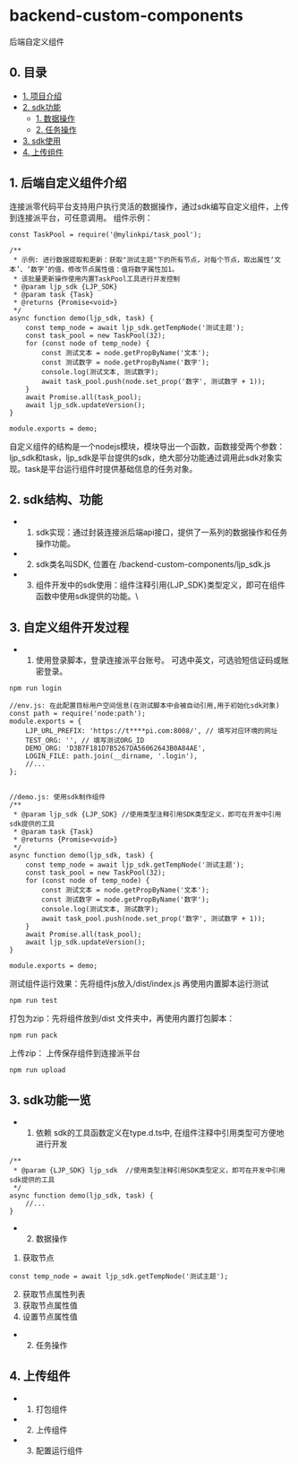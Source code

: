 # backend-custom-components

后端自定义组件

## 0. 目录

- [1. 项目介绍](#1-项目介绍)
- [2. sdk功能](#2-sdk功能)
    - [1. 数据操作](#1-数据操作)
    - [2. 任务操作](#2-任务操作)
- [3. sdk使用](#3-sdk使用)
- [4. 上传组件](#4-上传组件)

## 1. 后端自定义组件介绍

连接派零代码平台支持用户执行灵活的数据操作，通过sdk编写自定义组件，上传到连接派平台，可任意调用。
组件示例：

```node
const TaskPool = require('@mylinkpi/task_pool');

/**
 * 示例: 进行数据提取和更新：获取"测试主题"下的所有节点，对每个节点，取出属性‘文本’、‘数字’的值，修改节点属性值：值将数字属性加1。
 * 该批量更新操作使用内置TaskPool工具进行并发控制
 * @param ljp_sdk {LJP_SDK}
 * @param task {Task}
 * @returns {Promise<void>}
 */
async function demo(ljp_sdk, task) {
    const temp_node = await ljp_sdk.getTempNode('测试主题');
    const task_pool = new TaskPool(32);
    for (const node of temp_node) {
        const 测试文本 = node.getPropByName('文本');
        const 测试数字 = node.getPropByName('数字');
        console.log(测试文本, 测试数字);
        await task_pool.push(node.set_prop('数字', 测试数字 + 1));
    }
    await Promise.all(task_pool);
    await ljp_sdk.updateVersion();
}

module.exports = demo;

```

自定义组件的结构是一个nodejs模块，模块导出一个函数，函数接受两个参数：ljp_sdk和task，ljp_sdk是平台提供的sdk，绝大部分功能通过调用此sdk对象实现。task是平台运行组件时提供基础信息的任务对象。

## 2. sdk结构、功能

-
    1. sdk实现：通过封装连接派后端api接口，提供了一系列的数据操作和任务操作功能。
-
    2. sdk类名叫SDK, 位置在 /backend-custom-components/ljp_sdk.js
-
    3. 组件开发中的sdk使用：组件注释引用{LJP_SDK}类型定义，即可在组件函数中使用sdk提供的功能。\

## 3. 自定义组件开发过程

-
    1. 使用登录脚本，登录连接派平台账号。 可选中英文，可选验短信证码或账密登录。

```shell
npm run login
```

```node
//env.js: 在此配置目标用户空间信息(在测试脚本中会被自动引用,用于初始化sdk对象)
const path = require('node:path');
module.exports = {
    LJP_URL_PREFIX: 'https://t****pi.com:8008/', // 填写对应环境的网址
    TEST_ORG: '', // 填写测试ORG_ID
    DEMO_ORG: 'D3B7F181D7B5267DA56062643B0A84AE',
    LOGIN_FILE: path.join(__dirname, '.login'),
    //...
};


//demo.js: 使用sdk制作组件
/**
 * @param ljp_sdk {LJP_SDK} //使用类型注释引用SDK类型定义，即可在开发中引用sdk提供的工具
 * @param task {Task}
 * @returns {Promise<void>}
 */
async function demo(ljp_sdk, task) {
    const temp_node = await ljp_sdk.getTempNode('测试主题');
    const task_pool = new TaskPool(32);
    for (const node of temp_node) {
        const 测试文本 = node.getPropByName('文本');
        const 测试数字 = node.getPropByName('数字');
        console.log(测试文本, 测试数字);
        await task_pool.push(node.set_prop('数字', 测试数字 + 1));
    }
    await Promise.all(task_pool);
    await ljp_sdk.updateVersion();
}

module.exports = demo;
```

测试组件运行效果：先将组件js放入/dist/index.js 再使用内置脚本运行测试

```shell
npm run test
```

打包为zip：先将组件放到/dist 文件夹中，再使用内置打包脚本：

```shell
npm run pack 
```

上传zip： 上传保存组件到连接派平台

```shell
npm run upload
```

## 3. sdk功能一览

-
    1. 依赖
       sdk的工具函数定义在type.d.ts中, 在组件注释中引用类型可方便地进行开发

```node
/**
 * @param {LJP_SDK} ljp_sdk  //使用类型注释引用SDK类型定义，即可在开发中引用sdk提供的工具
 */
async function demo(ljp_sdk, task) {
    //...
}
```

-
    2. 数据操作

1. 获取节点

```node
const temp_node = await ljp_sdk.getTempNode('测试主题');
```

2. 获取节点属性列表
3. 获取节点属性值
4. 设置节点属性值

-
    2. 任务操作

## 4. 上传组件

-
    1. 打包组件

-
    2. 上传组件

-
    3. 配置运行组件